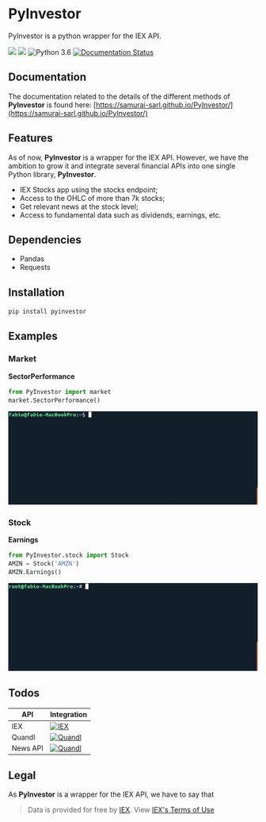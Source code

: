 # PyInvestor

PyInvestor is a python wrapper for the IEX API.


[![](https://travis-ci.com/SamurAi-sarl/PyInvestor.svg?token=1ybw2N4PGqXLfqpxx5kG&branch=master)]()
[![](https://img.shields.io/github/license/SamurAi-sarl/PyInvestor.svg)](https://github.com/SamurAi-sarl/PyInvestor)
![Python 3.6](https://img.shields.io/badge/Python-3.6-blue.svg)
[![Documentation Status](https://readthedocs.org/projects/ansicolortags/badge/?version=latest)](https://samurai-sarl.github.io/PyInvestor/)

## Documentation

The documentation related to the details of the different methods of **PyInvestor** is found here:
[https://samurai-sarl.github.io/PyInvestor/](https://samurai-sarl.github.io/PyInvestor/) 


## Features

As of now, **PyInvestor** is a wrapper for the IEX API. However, 
we have the ambition to grow it and integrate several financial
APIs into one single Python library, **PyInvestor**.

 - IEX Stocks app using the stocks endpoint;
 - Access to the OHLC of more than 7k stocks;
 - Get relevant news at the stock level;
 - Access to fundamental data such as dividends, earnings, etc.

  
## Dependencies

- Pandas
- Requests

## Installation

``` bash
pip install pyinvestor
```

## Examples

### Market

__SectorPerformance__

``` python
from PyInvestor import market
market.SectorPerformance()
```
![text](market.gif)


### Stock

__Earnings__

```python
from PyInvestor.stock import Stock
AMZN = Stock('AMZN')
AMZN.Earnings()
```
![text](stock.gif)

## Todos

| API      | Integration                               |
|----------|------------------------------------------  |
| IEX      | [![IEX](http://progressed.io/bar/75)]()   |
| Quandl   | [![Quandl](http://progressed.io/bar/0)]() |
| News API | [![Quandl](http://progressed.io/bar/0)]() |



## Legal

As **PyInvestor** is a wrapper for the IEX API, we have to say that

> Data is provided  for free by [IEX](https://iextrading.com/developer/). 
> View [IEX's Terms of Use](https://iextrading.com/api-exhibit-a/)


